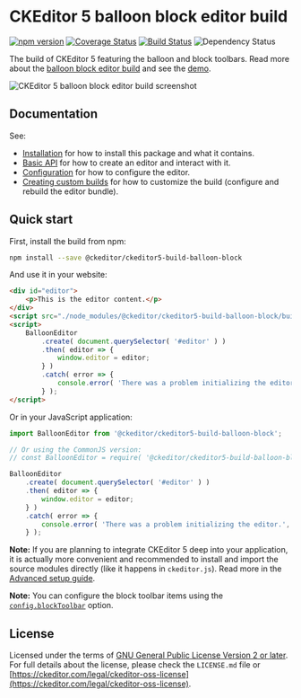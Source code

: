 CKEditor 5 balloon block editor build
==============================================

[![npm version](https://badge.fury.io/js/%40ckeditor%2Fckeditor5-build-balloon-block.svg)](https://www.npmjs.com/package/@ckeditor/ckeditor5-build-balloon-block)
[![Coverage Status](https://coveralls.io/repos/github/ckeditor/ckeditor5/badge.svg?branch=master)](https://coveralls.io/github/ckeditor/ckeditor5?branch=master)
[![Build Status](https://travis-ci.com/ckeditor/ckeditor5.svg?branch=master)](https://app.travis-ci.com/github/ckeditor/ckeditor5)
![Dependency Status](https://img.shields.io/librariesio/release/npm/ckeditor5)

The build of CKEditor 5 featuring the balloon and block toolbars. Read more about the [balloon block editor build](https://ckeditor.com/docs/ckeditor5/latest/builds/guides/overview.html#balloon-block-editor) and see the [demo](https://ckeditor.com/docs/ckeditor5/latest/examples/builds/balloon-block-editor.html).

![CKEditor 5 balloon block editor build screenshot](https://c.cksource.com/a/1/img/npm/ckeditor5-build-balloon-block.png)

## Documentation

See:

* [Installation](https://ckeditor.com/docs/ckeditor5/latest/builds/guides/integration/installation.html) for how to install this package and what it contains.
* [Basic API](https://ckeditor.com/docs/ckeditor5/latest/builds/guides/integration/basic-api.html) for how to create an editor and interact with it.
* [Configuration](https://ckeditor.com/docs/ckeditor5/latest/builds/guides/integration/configuration.html) for how to configure the editor.
* [Creating custom builds](https://ckeditor.com/docs/ckeditor5/latest/builds/guides/development/custom-builds.html) for how to customize the build (configure and rebuild the editor bundle).

## Quick start

First, install the build from npm:

```bash
npm install --save @ckeditor/ckeditor5-build-balloon-block
```

And use it in your website:

```html
<div id="editor">
	<p>This is the editor content.</p>
</div>
<script src="./node_modules/@ckeditor/ckeditor5-build-balloon-block/build/ckeditor.js"></script>
<script>
	BalloonEditor
		.create( document.querySelector( '#editor' ) )
		.then( editor => {
			window.editor = editor;
		} )
		.catch( error => {
			console.error( 'There was a problem initializing the editor.', error );
		} );
</script>
```

Or in your JavaScript application:

```js
import BalloonEditor from '@ckeditor/ckeditor5-build-balloon-block';

// Or using the CommonJS version:
// const BalloonEditor = require( '@ckeditor/ckeditor5-build-balloon-block' );

BalloonEditor
	.create( document.querySelector( '#editor' ) )
	.then( editor => {
		window.editor = editor;
	} )
	.catch( error => {
		console.error( 'There was a problem initializing the editor.', error );
	} );
```

**Note:** If you are planning to integrate CKEditor 5 deep into your application, it is actually more convenient and recommended to install and import the source modules directly (like it happens in `ckeditor.js`). Read more in the [Advanced setup guide](https://ckeditor.com/docs/ckeditor5/latest/builds/guides/integration/advanced-setup.html).

**Note:** You can configure the block toolbar items using the [`config.blockToolbar`](https://ckeditor.com/docs/ckeditor5/latest/api/module_core_editor_editorconfig-EditorConfig.html#member-blockToolbar) option.

## License

Licensed under the terms of [GNU General Public License Version 2 or later](http://www.gnu.org/licenses/gpl.html). For full details about the license, please check the `LICENSE.md` file or [https://ckeditor.com/legal/ckeditor-oss-license](https://ckeditor.com/legal/ckeditor-oss-license).
